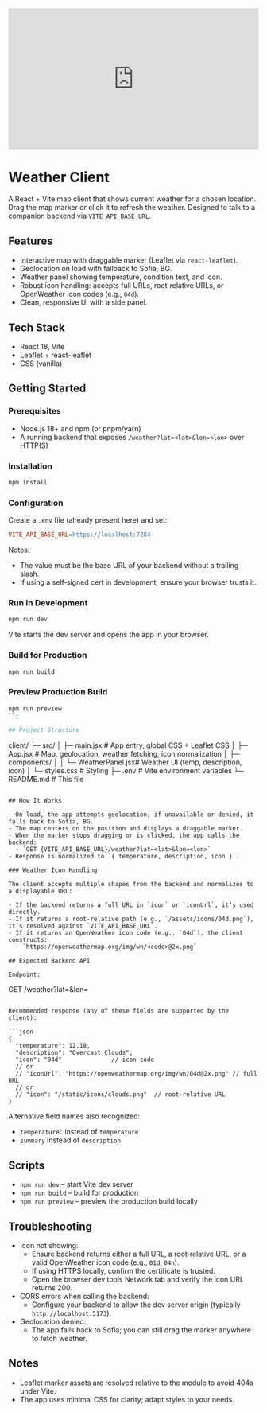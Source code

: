 <iframe src="https://clueso.site/embed/nv2bl0qpeicc21mv" frameborder="0" webkitallowfullscreen mozallowfullscreen allowfullscreen style="width: 100%; aspect-ratio: 16/9; border:0;" allow="accelerometer; autoplay; clipboard-write; encrypted-media; gyroscope; picture-in-picture; web-share" frameborder="0"></iframe>

# Weather Client

A React + Vite map client that shows current weather for a chosen location. Drag the map marker or click it to refresh the weather. Designed to talk to a companion backend via `VITE_API_BASE_URL`.

## Features

- Interactive map with draggable marker (Leaflet via `react-leaflet`).
- Geolocation on load with fallback to Sofia, BG.
- Weather panel showing temperature, condition text, and icon.
- Robust icon handling: accepts full URLs, root‑relative URLs, or OpenWeather icon codes (e.g., `04d`).
- Clean, responsive UI with a side panel.

## Tech Stack

- React 18, Vite
- Leaflet + react-leaflet
- CSS (vanilla)

## Getting Started

### Prerequisites

- Node.js 18+ and npm (or pnpm/yarn)
- A running backend that exposes `/weather?lat=<lat>&lon=<lon>` over HTTP(S)

### Installation

```bash
npm install
```

### Configuration

Create a `.env` file (already present here) and set:

```ini
VITE_API_BASE_URL=https://localhost:7284
```

Notes:
- The value must be the base URL of your backend without a trailing slash.
- If using a self‑signed cert in development, ensure your browser trusts it.

### Run in Development

```bash
npm run dev
```

Vite starts the dev server and opens the app in your browser.

### Build for Production

```bash
npm run build
```

### Preview Production Build

```bash
npm run preview
``;

## Project Structure

```
client/
├─ src/
│  ├─ main.jsx           # App entry, global CSS + Leaflet CSS
│  ├─ App.jsx            # Map, geolocation, weather fetching, icon normalization
│  ├─ components/
│  │  └─ WeatherPanel.jsx# Weather UI (temp, description, icon)
│  └─ styles.css         # Styling
├─ .env                  # Vite environment variables
└─ README.md             # This file
```

## How It Works

- On load, the app attempts geolocation; if unavailable or denied, it falls back to Sofia, BG.
- The map centers on the position and displays a draggable marker.
- When the marker stops dragging or is clicked, the app calls the backend:
  - `GET {VITE_API_BASE_URL}/weather?lat=<lat>&lon=<lon>`
- Response is normalized to `{ temperature, description, icon }`.

### Weather Icon Handling

The client accepts multiple shapes from the backend and normalizes to a displayable URL:

- If the backend returns a full URL in `icon` or `iconUrl`, it’s used directly.
- If it returns a root‑relative path (e.g., `/assets/icons/04d.png`), it’s resolved against `VITE_API_BASE_URL`.
- If it returns an OpenWeather icon code (e.g., `04d`), the client constructs:
  - `https://openweathermap.org/img/wn/<code>@2x.png`

## Expected Backend API

Endpoint:

```
GET /weather?lat=<lat>&lon=<lon>
```

Recommended response (any of these fields are supported by the client):

```json
{
  "temperature": 12.18,
  "description": "Overcast Clouds",
  "icon": "04d"              // icon code
  // or
  // "iconUrl": "https://openweathermap.org/img/wn/04d@2x.png" // full URL
  // or
  // "icon": "/static/icons/clouds.png"  // root‑relative URL
}
```

Alternative field names also recognized:

- `temperatureC` instead of `temperature`
- `summary` instead of `description`

## Scripts

- `npm run dev` – start Vite dev server
- `npm run build` – build for production
- `npm run preview` – preview the production build locally

## Troubleshooting

- Icon not showing:
  - Ensure backend returns either a full URL, a root‑relative URL, or a valid OpenWeather icon code (e.g., `01d`, `04n`).
  - If using HTTPS locally, confirm the certificate is trusted.
  - Open the browser dev tools Network tab and verify the icon URL returns 200.
- CORS errors when calling the backend:
  - Configure your backend to allow the dev server origin (typically `http://localhost:5173`).
- Geolocation denied:
  - The app falls back to Sofia; you can still drag the marker anywhere to fetch weather.

## Notes

- Leaflet marker assets are resolved relative to the module to avoid 404s under Vite.
- The app uses minimal CSS for clarity; adapt styles to your needs.

